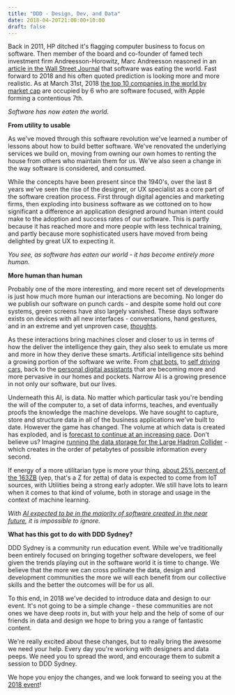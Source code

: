 ```yaml
---
title: "DDD - Design, Dev, and Data"
date: 2018-04-20T21:00:00+10:00
draft: false
---
```


Back in 2011, HP ditched it's flagging computer business to focus on software. Then member of the board and co-founder of famed tech investment firm Andreesson-Horowitz, Marc Andreesson reasoned in an [article in the Wall Street Journal](https://a16z.com/2016/08/20/why-software-is-eating-the-world/) that software was eating the world. Fast forward to 2018 and his often quoted prediction is looking more and more realistic. As at March 31st, 2018 [the top 10 companies in the world by market cap](https://en.wikipedia.org/wiki/List_of_public_corporations_by_market_capitalization) are occupied by 6 who are software focused, with Apple forming a contentious 7th. 

_Software has now eaten the world_.

**From utility to usable**

As we've moved through this software revolution we've learned a number of lessons about how to build better software. We've renovated the underlying services we build on, moving from owning our own homes to renting the house from others who maintain them for us. We've also seen a change in the way software is considered, and consumed. 

While the concepts have been present since the 1940's, over the last 8 years we've seen the rise of the designer, or UX specialist as a core part of the software creation process. First through digital agencies and marketing firms, then exploding into business software as we cottoned on to how significant a difference an application designed around human intent could make to the adoption and success rates of our software. This is partly because it has reached more and more people with less technical training, and partly because more sophisticated users have moved from being delighted by great UX to expecting it.

_You see, as software has eaten our world - it has become entirely more human._

**More human than human**

Probably one of the more interesting, and more recent set of developments is just how much more human our interactions are becoming. No longer do we publish our software on punch cards - and despite some hold out core systems, green screens have also largely vanished. These days software exists on devices with all new interfaces - conversations, hand gestures, and in an extreme and yet unproven case, [thoughts](https://www.neuralink.com/). 

As these interactions bring machines closer and closer to us in terms of how the deliver the intelligence they gain, they also seek to emulate us more and more in how they derive these smarts. Artificial intelligence sits behind a growing portion of the software we write. From [chat bots](https://www.youtube.com/watch?v=p_6obejd1nc), to [self driving cars](http://archive.darpa.mil/grandchallenge/), back to the [personal digital assistants](https://www.microsoft.com/en-au/windows/cortana) that are becoming more and more pervasive in our homes and pockets. Narrow AI is a growing presence in not only our software, but our lives.

Underneath this AI, is data. No matter which particular task you're bending the will of the computer to, a set of data informs, teaches, and eventually proofs the knowledge the machine develops. We have sought to capture, store and structure data in all of the business applications we've built to date. However the game has changed. The volume at which data is created has exploded, and is [forecast to continue at an increasing pace](https://www.seagate.com/files/www-content/our-story/trends/files/Seagate-WP-DataAge2025-March-2017.pdf). Don't believe us? Imagine [running the data storage for the Large Hadron Collider](https://www.itnews.com.au/news/computing-for-the-large-hadron-collider-310769) - which creates in the order of petabytes of possible information every second. 

If energy of a more utilitarian type is more your thing, [about 25% percent of the 163ZB](https://www.seagate.com/files/www-content/our-story/trends/files/Seagate-WP-DataAge2025-March-2017.pdf) (yep, that's a Z for zetta) of data is expected to come from IoT sources, with Utilities being a strong early adopter. We still have lots to learn when it comes to that kind of volume, both in storage and usage in the context of machine learning.

_With [AI expected to be in the majority of software created in the near future](https://www.gartner.com/newsroom/id/3763265), it is impossible to ignore._

**What has this got to do with DDD Sydney?**
	
DDD Sydney is a community run education event. While we've traditionally been entirely focused on bringing together software developers, we feel given the trends playing out in the software world it is time to change. We believe that the more we can cross pollinate the data, design and development  communities the more we will each benefit from our collective skills and the better the outcomes will be for us all. 

To this end, in 2018 we've decided to introduce data and design to our event. It's not going to be a simple change - these communities are not ones we have deep roots in, but with your help and the help of some of our friends in data and design we hope to bring you a range of fantastic content.

 We're really excited about these changes, but to really bring the awesome we need your help. Every day you're working with designers and data peeps. We need you to spread the word, and encourage them to submit a session to DDD Sydney. 

We hope you enjoy the changes, and we look forward to seeing you at the [2018 event](http://next.dddsydney.com.au/)!

